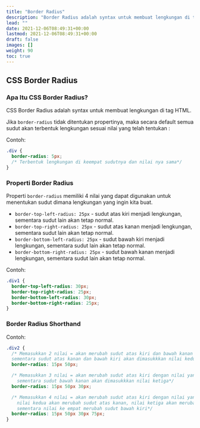 ```yaml
---
title: "Border Radius"
description: "Border Radius adalah syntax untuk membuat lengkungan di tag HTML."
lead: ""
date: 2021-12-06T08:49:31+00:00
lastmod: 2021-12-06T08:49:31+00:00
draft: false
images: []
weight: 90
toc: true
---
```

## CSS Border Radius

### Apa Itu CSS Border Radius?

CSS Border Radius adalah syntax untuk membuat lengkungan di tag HTML.

Jika `border-radius` tidak ditentukan propertinya, maka secara default semua sudut akan terbentuk lengkungan sesuai nilai yang telah tentukan :

Contoh:

```css
.div {
  border-radius: 5px;
  /* Terbentuk lengkungan di keempat sudutnya dan nilai nya sama*/
}
```

### Properti Border Radius

Properti `border-radius` memiliki 4 nilai yang dapat digunakan untuk menentukan sudut dimana lengkungan yang ingin kita buat.

- `border-top-left-radius: 25px` - sudut atas kiri menjadi lengkungan, sementara sudut lain akan tetap normal.
- `border-top-right-radius: 25px` - sudut atas kanan menjadi lengkungan, sementara sudut lain akan tetap normal.
- `border-bottom-left-radius: 25px` - sudut bawah kiri menjadi lengkungan, sementara sudut lain akan tetap normal.
- `border-bottom-right-radius: 25px` - sudut bawah kanan menjadi lengkungan, sementara sudut lain akan tetap normal.

Contoh:

```css
.div1 {
  border-top-left-radius: 30px;
  border-top-right-radius: 25px;
  border-bottom-left-radius: 30px;
  border-bottom-right-radius: 25px;
}
```

### Border Radius Shorthand

Contoh:

```css
.div2 {
  /* Memasukkan 2 nilai = akan merubah sudut atas kiri dan bawah kanan menjadi lengkungan dengan nilai yang pertama, 
  sementara sudut atas kanan dan bawah kiri akan dimasukkkan nilai kedua*/
  border-radius: 15px 50px;

  /* Memasukkan 3 nilai = akan merubah sudut atas kiri dengan nilai yang pertama nilai kedua akan merubah sudut atas kanan dan bawah kiri,
    sementara sudut bawah kanan akan dimasukkkan nilai ketiga*/
  border-radius: 15px 50px 30px;

  /* Memasukkan 4 nilai = akan merubah sudut atas kiri dengan nilai yang pertama, 
    nilai kedua akan merubah sudut atas kanan, nilai ketiga akan merubah sudut bawah kanan, 
    sementara nilai ke empat merubah sudut bawah kiri*/
  border-radius: 15px 50px 30px 75px;
}
```
